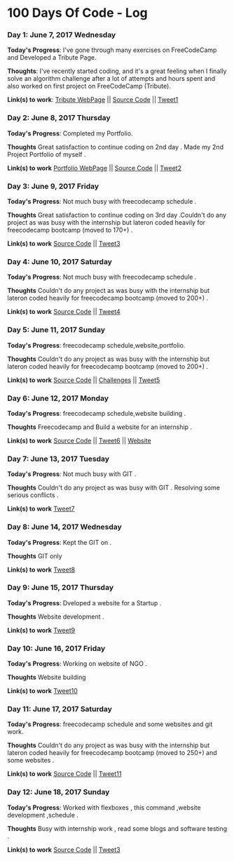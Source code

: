 # 100 Days Of Code - Log

### Day 1: June 7, 2017 Wednesday

**Today's Progress**: I've gone through many exercises on FreeCodeCamp and Developed a Tribute Page.

**Thoughts**: I've recently started coding, and it's a great feeling when I finally solve an algorithm challenge after a lot of attempts and hours spent and also worked on first project on FreeCodeCamp (Tribute).

**Link(s) to work**: [Tribute WebPage](https://codepen.io/harrypottero/pen/dRorWX) || [Source Code](https://github.com/harrypotter0/WebSummer/tree/master/TributePage) || [Tweet1](https://twitter.com/akashkandpal123/status/872829249245388800)


### Day 2: June 8, 2017 Thursday

**Today's Progress**: Completed my Portfolio.

**Thoughts** Great satisfaction to continue coding on 2nd day . Made my 2nd Project Portfolio of myself .

**Link(s) to work** [Portfolio WebPage](https://codepen.io/harrypottero/pen/awvEdm)
 || [Source Code](https://github.com/harrypotter0/WebSummer/tree/master/Portfolio) || [Tweet2](https://twitter.com/akashkandpal123/status/872828539988586496)


### Day 3: June 9, 2017 Friday

**Today's Progress**: Not much busy with freecodecamp schedule .

**Thoughts** Great satisfaction to continue coding on 3rd day .Couldn't do any project as was busy with the internship but lateron coded heavily for freecodecamp bootcamp (moved to 170+) .

**Link(s) to work** [Source Code](https://www.freecodecamp.com/challenges/local-scope-and-functions) || [Tweet3](https://twitter.com/akashkandpal123/status/873131328329457665)


### Day 4: June 10, 2017 Saturday

**Today's Progress**: Not much busy with freecodecamp schedule .

**Thoughts** Couldn't do any project as was busy with the internship but lateron coded heavily for freecodecamp bootcamp (moved to 200+) .

**Link(s) to work** [Source Code](https://www.freecodecamp.com/challenges/accessing-objects-properties-with-variables) || [Tweet4](https://twitter.com/akashkandpal123/status/873804344507981824) 


### Day 5: June 11, 2017 Sunday

**Today's Progress**: freecodecamp schedule,website,portfolio.

**Thoughts** Couldn't do any project as was busy with the internship but lateron coded heavily for freecodecamp bootcamp (moved to 200+) .

**Link(s) to work** [Source Code](https://t.co/ObKlgYe4Ak) || [Challenges](https://t.co/OTQJVTAHxV) || [Tweet5](https://twitter.com/akashkandpal123/status/874214782798319620)


### Day 6: June 12, 2017 Monday

**Today's Progress**: freecodecamp schedule,website building .

**Thoughts** Freecodecamp and Build a website for an internship .

**Link(s) to work** [Source Code](https://t.co/0W1PhQ3hLD) || [Tweet6](https://twitter.com/akashkandpal123/status/874217805251563522) || [Website](https://t.co/ObKlgYe4Ak)


### Day 7: June 13, 2017 Tuesday

**Today's Progress**: Not much busy with GIT .

**Thoughts** Couldn't do any project as was busy with GIT . Resolving some serious conflicts .

**Link(s) to work** [Tweet7](https://twitter.com/akashkandpal123/status/874780869134876672)


### Day 8: June 14, 2017 Wednesday

**Today's Progress**: Kept the GIT on  .

**Thoughts** GIT only 

**Link(s) to work** [Tweet8](https://twitter.com/akashkandpal123/status/875183652702912512)


### Day 9: June 15, 2017 Thursday

**Today's Progress**: Dveloped a website for a Startup .

**Thoughts** Website development .

**Link(s) to work**  [Tweet9](https://twitter.com/akashkandpal123/status/875184022598672384)


### Day 10: June 16, 2017 Friday

**Today's Progress**: Working on website of NGO  .

**Thoughts** Website building 

**Link(s) to work** [Tweet10](https://twitter.com/akashkandpal123/status/875949568424374272)


### Day 11: June 17, 2017 Saturday

**Today's Progress**: freecodecamp schedule and some websites and git work.

**Thoughts** Couldn't do any project as was busy with the internship but lateron coded heavily for freecodecamp bootcamp (moved to 250+) and some websites .

**Link(s) to work** [Source Code](https://www.freecodecamp.com/challenges/check-for-palindromes) || [Tweet11](https://twitter.com/akashkandpal123/status/875949671939805184)


### Day 12: June 18, 2017 Sunday

**Today's Progress**: Worked with flexboxes , this command ,website development ,schedule .

**Thoughts** Busy with internship work , read some blogs and software testing .

**Link(s) to work** [Source Code](https://www.freecodecamp.com/challenges/find-the-longest-word-in-a-string) || [Tweet3](https://twitter.com/akashkandpal123/status/876355788570333184)

